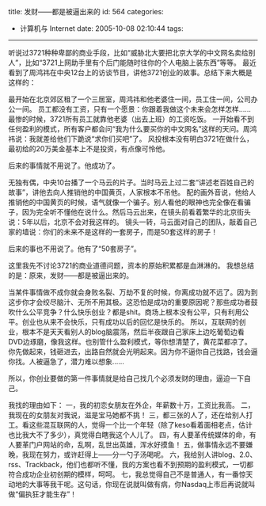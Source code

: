 title: 发财——都是被逼出来的
id: 564
categories:
  - 计算机与 Internet
date: 2005-10-08 02:10:44
tags:
---

<div id="msgcns!9697D6160EFEBC17!277" class="bvMsg"><div>

听说过3721种种卑鄙的商业手段，比如“威胁北大要把北京大学的中文网名卖给别人”，比如“3721上网助手里有个后门能随时往你的个人电脑上装东西”等等。
最近看到了周鸿祎在中央12台上的访谈节目，讲他3721创业的故事。总结下来大概是这样的：

最开始在北京郊区租了一个三居室，周鸿祎和他老婆住一间，员工住一间，公司办公一间。
员工都没有工资，只有一个愿景：你跟着我做这个未来会怎样怎样……
最惨的时候，3721所有员工就靠他老婆（出去上班）的工资吃饭。
一开始看不到任何盈利的模式，所有客户都会问“我为什么要买你的中文网名”这样的天问。周鸿祎说：我就差给他们下跪说“求你们买吧”了。
风投根本没有明白3721在做什么，最初给的20万美金基本上不是投资，有点像可怜他。

后来的事情就不用说了。他成功了。

无独有偶，中央10台播了一个马云的片子。当时马云上过二套“讲述老百姓自己的故事”，讲他去向人推销他的中国黄页，人家根本不吊他。
配的画外音说，他给人推销他的中国黄页的时候，语气就像一个骗子。别人看他的眼神也完全像在看骗子，因为完全听不懂他在说什么。然后马云出来，在镜头前看着繁华的北京街头说：5年以后，北京不会对我这样的。
镜头一转，马云面对自己的团队，敲着自己家的墙说：你们的未来不是这样的一套房子，而是50套这样的房子！

后来的事也不用说了。他有了“50套房子”。

这里我先不讨论3721的商业道德问题，资本的原始积累都是血淋淋的。
我想总结的是：原来，发财——都是被逼出来的。

当某件事情做不成你就会身败名裂、万劫不复的时候，你离成功就不远了。因为到这步你才会绞尽脑汁、无所不用其极。这恐怕是成功的重要原因呢？那些成功者鼓吹什么公平竞争？什么快乐创业？都是shit。商场上根本没有公平，只有利用公平。创业也从来不会快乐，只有成功以后的回忆是快乐的。
所以，互联网的创业，根本不是天天看别人的blog脑震荡，然后半夜跟自己家床上边吃葡萄边看DVD边琢磨，像我这样。也别管什么盈利模式，等你想清楚了，黄花菜都凉了。你先做起来，钱砸进去，出路自然就会光明起来。因为你不逼你自己找路，钱会逼你找。人被逼急了，潜力难以想象……

所以，你创业要做的第一件事情就是给自己找几个必须发财的理由，逼迫一下自己。

我找的理由如下：
一，我的初恋女朋友在外企，年薪数十万，工资比我高。
二，我现在的女朋友对我说，滋是宝马她都不挑！
三，都三张的人了，还在给别人打工。看这些混互联网的人，觉得一个比一个年轻（除了keso看着面相老点，估计也比我大不了多少），真觉得白瞎我这个人儿了。
四，有人要革传统媒体的命，有人要革门户网站的命，乱啊，乱世出英雄，浑水好摸鱼！
五，做事情永远不要嫌晚，我现在努力，或许赶得上——分一勺子汤喝呢。
六，我给别人讲blog、2.0、rss、Trackback，他们也都听不懂，我的方案也看不到预期的盈利模式，一切都符合成功企业初创期的模样，呵呵。
七，我总觉得自己不是普通人，有一番惊天动地的大事等我干呢。这句话，你现在说就叫做有病，你Nasdaq上市后再说就叫做“偏执狂才能生存”！
</div></div>